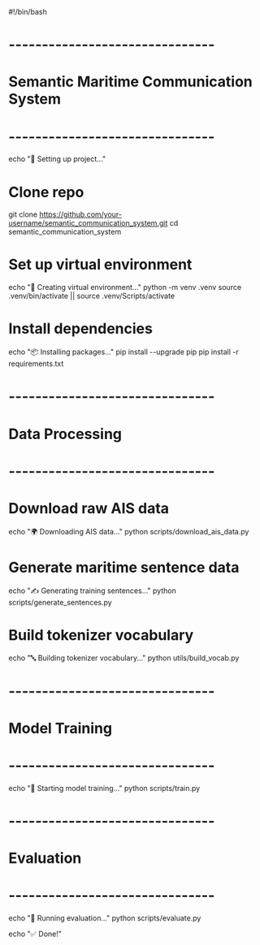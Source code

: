 
#!/bin/bash

# -------------------------------
# Semantic Maritime Communication System
# -------------------------------
echo "🔧 Setting up project..."

# Clone repo
git clone https://github.com/your-username/semantic_communication_system.git
cd semantic_communication_system

# Set up virtual environment
echo "🐍 Creating virtual environment..."
python -m venv .venv
source .venv/bin/activate || source .venv/Scripts/activate

# Install dependencies
echo "📦 Installing packages..."
pip install --upgrade pip
pip install -r requirements.txt

# -------------------------------
# Data Processing
# -------------------------------

# Download raw AIS data
echo "🌍 Downloading AIS data..."
python scripts/download_ais_data.py

# Generate maritime sentence data
echo "✍️  Generating training sentences..."
python scripts/generate_sentences.py

# Build tokenizer vocabulary
echo "🔤 Building tokenizer vocabulary..."
python utils/build_vocab.py

# -------------------------------
# Model Training
# -------------------------------
echo "🧠 Starting model training..."
python scripts/train.py

# -------------------------------
# Evaluation
# -------------------------------
echo "🧪 Running evaluation..."
python scripts/evaluate.py

echo "✅ Done!"
